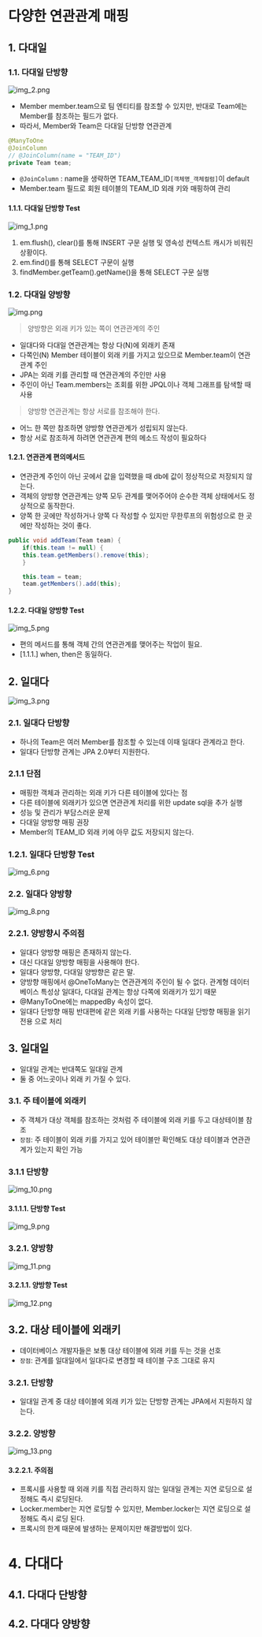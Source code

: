 
# 다양한 연관관계 매핑

## 1. 다대일

### 1.1. 다대일 단방향

![img_2.png](img_2.png)

- Member member.team으로 팀 엔티티를 참조할 수 있지만, 반대로 Team에는 Member를 참조하는 필드가 없다.
- 따라서, Member와 Team은 다대일 단방향 연관관계

```java
@ManyToOne
@JoinColumn 
// @JoinColumn(name = "TEAM_ID")
private Team team;
```
- `@JoinColumn` : name을 생략하면 TEAM_TEAM_ID`[객체명_객체컬럼]`이 default
- Member.team 필드로 회원 테이블의 TEAM_ID 외래 키와 매핑하여 관리

#### 1.1.1. 다대일 단방향 Test
![img_1.png](img_1.png)
1. em.flush(), clear()를 통해 INSERT 구문 실행 및 영속성 컨텍스트 캐시가 비워진 상황이다. 
2. em.find()를 통해  SELECT 구문이 실행
3. findMember.getTeam().getName()을 통해 SELECT 구문 실행 

### 1.2. 다대일 양방향
![img.png](img.png)

> 양방향은 외래 키가 있는 쪽이 연관관계의 주인
- 일대다와 다대일 연관관계는 항상 다(N)에 외래키 존재
- 다쪽인(N) Member 테이블이 외래 키를 가지고 있으므로 Member.team이 연관관계 주인
- JPA는 외래 키를 관리할 때 연관관계의 주인만 사용
- 주인이 아닌 Team.members는 조회를 위한 JPQL이나 객체 그래프를 탐색할 때 사용

> 양방향 연관관계는 항상 서로를 참조해야 한다.
- 어느 한 쪽만 참조하면 양방향 연관관계가 성립되지 않는다.
- 항상 서로 참조하게 하려면 연관관계 편의 메소드 작성이 필요하다

#### 1.2.1. 연관관계 편의메서드
- 연관관계 주인이 아닌 곳에서 값을 입력했을 때 db에 값이 정상적으로 저장되지 않는다.
- 객체의 양방향 연관관계는 양쪽 모두 관계를 맺어주어야 순수한 객체 상태에서도 정상적으로 동작한다.
- 양쪽 한 곳에만 작성하거나 양쪽 다 작성할 수 있지만 무한루프의 위험성으로 한 곳에만 작성하는 것이 좋다.
```java
public void addTeam(Team team) {
    if(this.team != null) {
    this.team.getMembers().remove(this);
    }

    this.team = team;
    team.getMembers().add(this);
}
```

#### 1.2.2. 다대일 양방향 Test
![img_5.png](img_5.png)
- 편의 메서드를 통해 객체 간의 연관관계를 맺어주는 작업이 필요.
- [1.1.1.] when, then은 동일하다.

## 2. 일대다
![img_3.png](img_3.png)

### 2.1. 일대다 단방향
- 하나의 Team은 여러 Member를 참조할 수 있는데 이때 일대다 관계라고 한다.
- 일대다 단방향 관계는 JPA 2.0부터 지원한다.

### 2.1.1 단점
- 매핑한 객체과 관리하는 외래 키가 다른 테이블에 있다는 점
- 다른 테이블에 외래키가 있으면 연관관계 처리를 위한 update sql을 추가 실행
- 성능 및 관리가 부담스러운 문제
- 다대일 양방향 매핑 권장
- Member의 TEAM_ID 외래 키에 아무 값도 저장되지 않는다.

### 1.2.1. 일대다 단방향 Test
![img_6.png](img_6.png)

### 2.2. 일대다 양방향

![img_8.png](img_8.png)

### 2.2.1. 양방향시 주의점
- 일대다 양방향 매핑은 존재하지 않는다.
- 대신 다대일 양방향 매핑을 사용해야 한다.
- 일대다 양방향, 다대일 양방향은 같은 말.
- 양방향 매핑에서 @OneToMany는 연관관계의 주인이 될 수 없다.
  관계형 데이터 베이스 특성상 일대다, 다대일 관계는 항상 다쪽에 외래키가 있기 때문
- @ManyToOne에는 mappedBy 속성이 없다.
- 일대다 단방향 매핑 반대편에 같은 외래 키를 사용하는 다대일 단방향 매핑을 읽기 전용
  으로 처리

## 3. 일대일
- 일대일 관계는 반대쪽도 일대일 관계
- 둘 중 어느곳이나 외래 키 가질 수 있다.

### 3.1. 주 테이블에 외래키 
- 주 객체가 대상 객체를 참조하는 것처럼 주 테이블에 외래 키를 두고 대상테이블 참조
- `장점`: 주 테이블이 외래 키를 가지고 있어 테이블만 확인해도 대상 테이블과 연관관계가 있는지 확인 가능

### 3.1.1 단방향
![img_10.png](img_10.png)

#### 3.1.1.1. 단방향 Test
![img_9.png](img_9.png)

### 3.2.1. 양방향
![img_11.png](img_11.png)

#### 3.2.1.1. 양방향 Test
![img_12.png](img_12.png)

## 3.2. 대상 테이블에 외래키
- 데이터베이스 개발자들은 보통 대상 테이블에 외래 키를 두는 것을 선호
- `장점`: 관계를 일대일에서 일대다로 변경할 때 테이블 구조 그대로 유지

### 3.2.1. 단방향
- 일대일 관계 중 대상 테이블에 외래 키가 있는 단방향 관계는 JPA에서 지원하지 않는다.

### 3.2.2. 양방향
![img_13.png](img_13.png)

#### 3.2.2.1. 주의점
- 프록시를 사용할 때 외래 키를 직접 관리하지 않는 일대일 관계는 지연 로딩으로 설정해도 즉시 로딩된다.
- Locker.member는 지연 로딩할 수 있지만, Member.locker는 지연 로딩으로 설정해도 즉시 로딩 된다.
- 프록시의 한계 때문에 발생하는 문제이지만 해결방법이 있다.

# 4. 다대다


## 4.1. 다대다 단방향

## 4.2. 다대다 양방향
